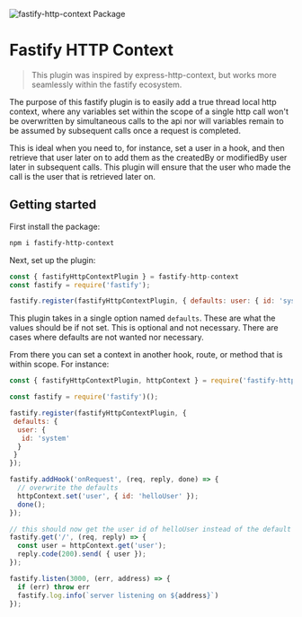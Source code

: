 ![fastify-http-context Package](https://github.com/thorough-developer/fastify-http-context/workflows/fastify-http-context%20Package/badge.svg)

# Fastify HTTP Context

> This plugin was inspired by express-http-context, but works more seamlessly within the fastify ecosystem.
 
The purpose of this fastify plugin is to easily add a true thread local http context, where any variables set within the scope of a single http call won't be overwritten by simultaneous calls to the api
nor will variables remain to be assumed by subsequent calls once a request is completed.

This is ideal when you need to, for instance, set a user in a hook, and then retrieve that user later on to add them as the createdBy or modifiedBy user later in subsequent calls. This plugin
will ensure that the user who made the call is the user that is retrieved later on.

## Getting started

First install the package:

```bash
npm i fastify-http-context
```

Next, set up the plugin:

```js
const { fastifyHttpContextPlugin } = fastify-http-context
const fastify = require('fastify');

fastify.register(fastifyHttpContextPlugin, { defaults: user: { id: 'system' } };
``` 

This plugin takes in a single option named `defaults`. These are what the values should be if not set. This is optional and not necessary. There are cases where defaults are not wanted nor
necessary.

From there you can set a context in another hook, route, or method that is within scope. For instance:

```js
const { fastifyHttpContextPlugin, httpContext } = require('fastify-http-context');

const fastify = require('fastify')();

fastify.register(fastifyHttpContextPlugin, {
 defaults: {
  user: {
   id: 'system'
  }
 }
});

fastify.addHook('onRequest', (req, reply, done) => {
  // overwrite the defaults
  httpContext.set('user', { id: 'helloUser' });
  done();
});

// this should now get the user id of helloUser instead of the default
fastify.get('/', (req, reply) => {
  const user = httpContext.get('user');
  reply.code(200).send( { user });
});

fastify.listen(3000, (err, address) => {
  if (err) throw err
  fastify.log.info(`server listening on ${address}`)
});
```
